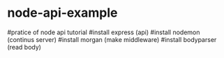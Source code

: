 # node-api-example
#pratice of node api tutorial
#install express (api)
#install nodemon (continus server)
#install morgan (make middleware)
#install bodyparser (read body)
